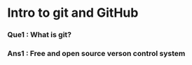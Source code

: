 # Intro to git and GitHub

### Que1 : What is git?
### Ans1 : Free and open source verson control system

